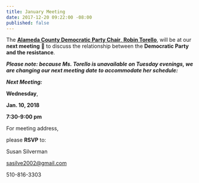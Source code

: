 ```yaml
---
title: January Meeting
date: 2017-12-20 09:22:00 -08:00
published: false
---
```


The [**Alameda County Democratic Party Chair**,  **Robin Torello**](https://www.cadem.org/our-party/our-county-committees), will be at our **next meeting** 👏 to discuss the relationship between the **Democratic Party and the resistance**. 

***Please note:  because Ms. Torello is unavailable on Tuesday evenings, we are changing our next meeting date to accommodate her schedule:***

***Next Meeting:***

**Wednesday**,

**Jan. 10, 2018**

**7:30-9:00 pm**

For meeting address,

please **RSVP** to:

Susan Silverman

sasilve2002@gmail.com

510-816-3303